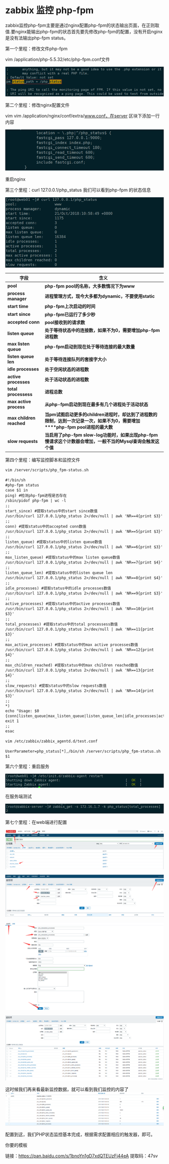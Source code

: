 # zabbix 监控 php-fpm

zabbix监控php-fpm主要是通过nginx配置php-fpm的状态输出页面，在正则取值.要nginx能输出php-fpm的状态首先要先修改php-fpm的配置，没有开启nginx是没有法输出php-fpm status。

第一个里程：修改文件php-fpm

vim /application/php-5.5.32/etc/php-fpm.conf文件

![img](assets/1469203-20181021111145530-1093315619.png)

第二个里程：修改nginx配置文件

vim vim /application/nginx/conf/extra/www.conf，在server 区块下添加一行内容

![img](assets/1469203-20181021111723825-434667199.png)

重启nginx

第三个里程：curl 127.0.0.1/php_status 我们可以看到php-fpm 的状态信息

![img](assets/1469203-20181021111937582-1246959624.png)

| **字段**                 | **含义**                                                     |
| ------------------------ | ------------------------------------------------------------ |
| **pool**                 | **php-fpm pool的名称，大多数情况下为www**                    |
| **process manager**      | **进程管理方式，现今大多都为dynamic，不要使用static**        |
| **start time**           | **php-fpm上次启动的时间**                                    |
| **start since**          | **php-fpm已运行了多少秒**                                    |
| **accepted conn**        | **pool接收到的请求数**                                       |
| **listen queue**         | **处于等待状态中的连接数，如果不为0，需要增加php-fpm进程数** |
| **max listen queue**     | **php-fpm启动到现在处于等待连接的最大数量**                  |
| **listen queue len**     | **处于等待连接队列的套接字大小**                             |
| **idle processes**       | **处于空闲状态的进程数**                                     |
| **active processes**     | **处于活动状态的进程数**                                     |
| **total processess**     | **进程总数**                                                 |
| **max active process**   | **从php-fpm启动到现在最多有几个进程处于活动状态**            |
| **max children reached** | **当pm试图启动更多的children进程时，却达到了进程数的限制，达到一次记录一次，如果不为0，需要增加****php-fpm pool进程的最大数** |
| **slow requests**        | **当启用了php-fpm slow-log功能时，如果出现php-fpm慢请求这个计数器会增加，一般不当的Mysql查询会触发这个值** |

 第四个里程：编写监控脚本和监控文件

```shell
vim /server/scripts/php_fpm-status.sh

#!/bin/sh
#php-fpm status
case $1 in
ping) #检测php-fpm进程是否存在
/sbin/pidof php-fpm | wc -l
;;
start_since) #提取status中的start since数值
/usr/bin/curl 127.0.0.1/php_status 2>/dev/null | awk 'NR==4{print $3}'
;;
conn) #提取status中的accepted conn数值
/usr/bin/curl 127.0.0.1/php_status 2>/dev/null | awk 'NR==5{print $3}'
;;
listen_queue) #提取status中的listen queue数值
/usr/bin/curl 127.0.0.1/php_status 2>/dev/null | awk 'NR==6{print $3}'
;;
max_listen_queue) #提取status中的max listen queue数值
/usr/bin/curl 127.0.0.1/php_status 2>/dev/null | awk 'NR==7{print $4}'
;;
listen_queue_len) #提取status中的listen queue len
/usr/bin/curl 127.0.0.1/php_status 2>/dev/null | awk 'NR==8{print $4}'
;;
idle_processes) #提取status中的idle processes数值
/usr/bin/curl 127.0.0.1/php_status 2>/dev/null | awk 'NR==9{print $3}'
;;
active_processes) #提取status中的active processes数值
/usr/bin/curl 127.0.0.1/php_status 2>/dev/null | awk 'NR==10{print $3}'
;;
total_processes) #提取status中的total processess数值
/usr/bin/curl 127.0.0.1/php_status 2>/dev/null | awk 'NR==11{print $3}'
;;
max_active_processes) #提取status中的max active processes数值
/usr/bin/curl 127.0.0.1/php_status 2>/dev/null | awk 'NR==12{print $4}'
;;
max_children_reached) #提取status中的max children reached数值
/usr/bin/curl 127.0.0.1/php_status 2>/dev/null | awk 'NR==13{print $4}'
;;
slow_requests) #提取status中的slow requests数值
/usr/bin/curl 127.0.0.1/php_status 2>/dev/null | awk 'NR==14{print $3}'
;;
*)
echo "Usage: $0 {conn|listen_queue|max_listen_queue|listen_queue_len|idle_processes|active_processess|total_processes|max_active_processes|max_children_reached|slow_requests}"
exit 1
;;
esac

vim /etc/zabbix/zabbix_agentd.d/test.conf

UserParameter=php_status[*],/bin/sh /server/scripts/php_fpm-status.sh $1
```

第六个里程：重启服务

![img](assets/1469203-20181021115709644-600951436.png)

 在服务端测试

![img](assets/1469203-20181021120116630-1188327031.png)

第七个里程：在web端进行配置

![img](assets/1469203-20181021120934677-1355519728.png)

![img](assets/1469203-20181021121048666-960995697.png)

![img](assets/1469203-20181021121417385-1782676060.png)

 ![img](assets/1469203-20181021140310477-1768203390.png)

这时候我们再来看最新监控数据，就可以看到我们监控的内容了![img](assets/1469203-20181021143537786-1115883382.png)

 

配置到这，我们PHP状态监控基本完成，根据需求配置相应的触发器，即可。

你要的模板

链接：https://pan.baidu.com/s/1bnoYn1gD7xdQTEUzFj44eA 
提取码：47sv